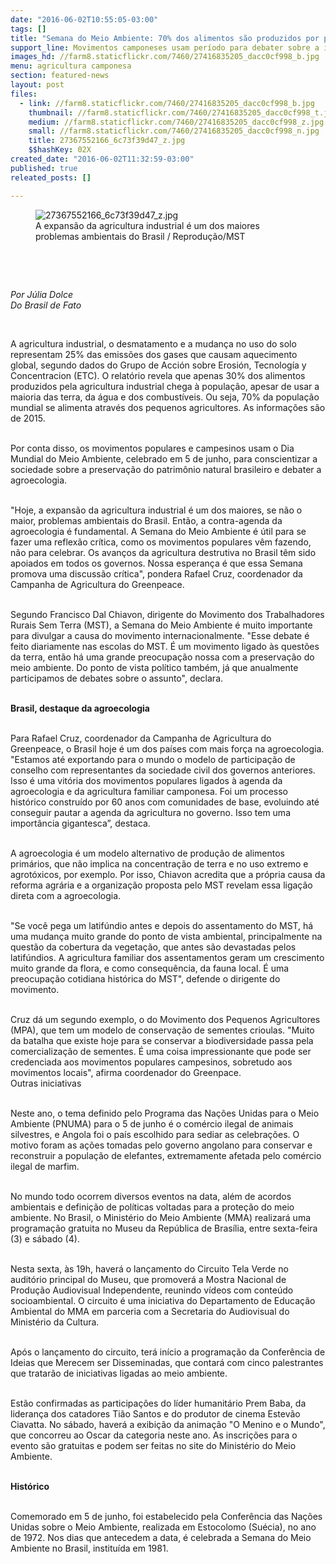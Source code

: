 ```yaml
---
date: "2016-06-02T10:55:05-03:00"
tags: []
title: "Semana do Meio Ambiente: 70% dos alimentos são produzidos por pequenos agricultores"
support_line: Movimentos camponeses usam período para debater sobre a importância da agroecologia
images_hd: //farm8.staticflickr.com/7460/27416835205_dacc0cf998_b.jpg
menu: agricultura camponesa
section: featured-news
layout: post
files:
  - link: //farm8.staticflickr.com/7460/27416835205_dacc0cf998_b.jpg
    thumbnail: //farm8.staticflickr.com/7460/27416835205_dacc0cf998_t.jpg
    medium: //farm8.staticflickr.com/7460/27416835205_dacc0cf998_z.jpg
    small: //farm8.staticflickr.com/7460/27416835205_dacc0cf998_n.jpg
    title: 27367552166_6c73f39d47_z.jpg
    $$hashKey: 02X
created_date: "2016-06-02T11:32:59-03:00"
published: true
releated_posts: []

---
```

<figure class="image"><img alt="27367552166_6c73f39d47_z.jpg" src="//farm8.staticflickr.com/7460/27416835205_dacc0cf998_b.jpg" />
<figcaption>A expans&atilde;o da agricultura industrial &eacute; um dos maiores problemas ambientais do Brasil / Reprodu&ccedil;&atilde;o/MST</figcaption>
</figure>

<p>&nbsp;</p>

<p>&nbsp;</p>

<p><em>Por J&uacute;lia Dolce<br />
Do Brasil de Fato</em></p>

<p>&nbsp;</p>

<p>A agricultura industrial, o desmatamento e a mudan&ccedil;a no uso do solo representam 25% das emiss&otilde;es dos gases que causam aquecimento global, segundo dados do Grupo de Acci&oacute;n sobre Erosi&oacute;n, Tecnolog&iacute;a y Concentracion (ETC). O relat&oacute;rio revela que apenas 30% dos alimentos produzidos pela agricultura industrial chega &agrave; popula&ccedil;&atilde;o, apesar de usar a maioria das terra, da &aacute;gua e dos combust&iacute;veis. Ou seja, 70% da popula&ccedil;&atilde;o mundial se alimenta atrav&eacute;s dos pequenos agricultores. As informa&ccedil;&otilde;es s&atilde;o de 2015.</p>

<p><br />
Por conta disso, os movimentos populares e campesinos usam o Dia Mundial do Meio Ambiente, celebrado em 5 de junho, para conscientizar a sociedade sobre a preserva&ccedil;&atilde;o do patrim&ocirc;nio natural brasileiro e debater a agroecologia.</p>

<p><br />
&quot;Hoje, a expans&atilde;o da agricultura industrial &eacute; um dos maiores, se n&atilde;o o maior, problemas ambientais do Brasil. Ent&atilde;o, a contra-agenda da agroecologia &eacute; fundamental. A Semana do Meio Ambiente &eacute; &uacute;til para se fazer uma reflex&atilde;o cr&iacute;tica, como os movimentos populares v&ecirc;m fazendo, n&atilde;o para celebrar. Os avan&ccedil;os da agricultura destrutiva no Brasil t&ecirc;m sido apoiados em todos os governos. Nossa esperan&ccedil;a &eacute; que essa Semana promova uma discuss&atilde;o cr&iacute;tica&quot;, pondera Rafael Cruz, coordenador da Campanha de Agricultura do Greenpeace.</p>

<p><br />
Segundo Francisco Dal Chiavon, dirigente do Movimento dos Trabalhadores Rurais Sem Terra (MST), a Semana do Meio Ambiente &eacute; muito importante para divulgar a causa do movimento internacionalmente. &quot;Esse debate &eacute; feito diariamente nas escolas do MST. &Eacute; um movimento ligado &agrave;s quest&otilde;es da terra, ent&atilde;o h&aacute; uma grande preocupa&ccedil;&atilde;o nossa com a preserva&ccedil;&atilde;o do meio ambiente. Do ponto de vista pol&iacute;tico tamb&eacute;m, j&aacute; que anualmente participamos de debates sobre o assunto&quot;, declara.</p>

<p><br />
<strong>Brasil, destaque da agroecologia</strong></p>

<p><br />
Para Rafael Cruz, coordenador da Campanha de Agricultura do Greenpeace, o Brasil hoje &eacute; um dos pa&iacute;ses com mais for&ccedil;a na agroecologia. &quot;Estamos at&eacute; exportando para o mundo o modelo de participa&ccedil;&atilde;o de conselho com representantes da sociedade civil dos governos anteriores. Isso &eacute; uma vit&oacute;ria dos movimentos populares ligados &agrave; agenda da agroecologia e da agricultura familiar camponesa. Foi um processo hist&oacute;rico constru&iacute;do por 60 anos com comunidades de base, evoluindo at&eacute; conseguir pautar a agenda da agricultura no governo. Isso tem uma import&acirc;ncia gigantesca&rdquo;, destaca.</p>

<p><br />
A agroecologia &eacute; um modelo alternativo de produ&ccedil;&atilde;o de alimentos prim&aacute;rios, que n&atilde;o implica na concentra&ccedil;&atilde;o de terra e no uso extremo e agrot&oacute;xicos, por exemplo. Por isso, Chiavon acredita que a pr&oacute;pria causa da reforma agr&aacute;ria e a organiza&ccedil;&atilde;o proposta pelo MST revelam essa liga&ccedil;&atilde;o direta com a agroecologia.</p>

<p><br />
&quot;Se voc&ecirc; pega um latif&uacute;ndio antes e depois do assentamento do MST, h&aacute; uma mudan&ccedil;a muito grande do ponto de vista ambiental, principalmente na quest&atilde;o da cobertura da vegeta&ccedil;&atilde;o, que antes s&atilde;o devastadas pelos latif&uacute;ndios. A agricultura familiar dos assentamentos geram um crescimento muito grande da flora, e como consequ&ecirc;ncia, da fauna local. &Eacute; uma preocupa&ccedil;&atilde;o cotidiana hist&oacute;rica do MST&quot;, defende o dirigente do movimento.</p>

<p><br />
Cruz d&aacute; um segundo exemplo, o do Movimento dos Pequenos Agricultores (MPA), que tem um modelo de conserva&ccedil;&atilde;o de sementes crioulas. &quot;Muito da batalha que existe hoje para se conservar a biodiversidade passa pela comercializa&ccedil;&atilde;o de sementes. &Eacute; uma coisa impressionante que pode ser credenciada aos movimentos populares campesinos, sobretudo aos movimentos locais&quot;, afirma coordenador do Greenpace.<br />
Outras iniciativas</p>

<p><br />
Neste ano, o tema definido pelo Programa das Na&ccedil;&otilde;es Unidas para o Meio Ambiente (PNUMA) para o 5 de junho &eacute; o com&eacute;rcio ilegal de animais silvestres, e Angola foi o pa&iacute;s escolhido para sediar as celebra&ccedil;&otilde;es. O motivo foram as a&ccedil;&otilde;es tomadas pelo governo angolano para conservar e reconstruir a popula&ccedil;&atilde;o de elefantes, extremamente afetada pelo com&eacute;rcio ilegal de marfim.</p>

<p><br />
No mundo todo ocorrem diversos eventos na data, al&eacute;m de acordos ambientais e defini&ccedil;&atilde;o de pol&iacute;ticas voltadas para a prote&ccedil;&atilde;o do meio ambiente. No Brasil, o Minist&eacute;rio do Meio Ambiente (MMA) realizar&aacute; uma programa&ccedil;&atilde;o gratuita no Museu da Rep&uacute;blica de Bras&iacute;lia, entre sexta-feira (3) e s&aacute;bado (4).</p>

<p><br />
Nesta sexta, &agrave;s 19h, haver&aacute; o lan&ccedil;amento do Circuito Tela Verde no audit&oacute;rio principal do Museu, que promover&aacute; a Mostra Nacional de Produ&ccedil;&atilde;o Audiovisual Independente, reunindo v&iacute;deos com conte&uacute;do socioambiental. O circuito &eacute; uma iniciativa do Departamento de Educa&ccedil;&atilde;o Ambiental do MMA em parceria com a Secretaria do Audiovisual do Minist&eacute;rio da Cultura.</p>

<p><br />
Ap&oacute;s o lan&ccedil;amento do circuito, ter&aacute; in&iacute;cio a programa&ccedil;&atilde;o da Confer&ecirc;ncia de Ideias que Merecem ser Disseminadas, que contar&aacute; com cinco palestrantes que tratar&atilde;o de iniciativas ligadas ao meio ambiente.</p>

<p><br />
Est&atilde;o confirmadas as participa&ccedil;&otilde;es do l&iacute;der humanit&aacute;rio Prem Baba, da lideran&ccedil;a dos catadores Ti&atilde;o Santos e do produtor de cinema Estev&atilde;o Ciavatta. No s&aacute;bado, haver&aacute; a exibi&ccedil;&atilde;o da anima&ccedil;&atilde;o &quot;O Menino e o Mundo&quot;, que concorreu ao Oscar da categoria neste ano. As inscri&ccedil;&otilde;es para o evento s&atilde;o gratuitas e podem ser feitas no site do Minist&eacute;rio do Meio Ambiente.</p>

<p><br />
<strong>Hist&oacute;rico</strong></p>

<p><br />
Comemorado em 5 de junho, foi estabelecido pela Confer&ecirc;ncia das Na&ccedil;&otilde;es Unidas sobre o Meio Ambiente, realizada em Estocolomo (Su&eacute;cia), no ano de 1972. Nos dias que antecedem a data, &eacute; celebrada a Semana do Meio Ambiente no Brasil, institu&iacute;da em 1981.</p>
